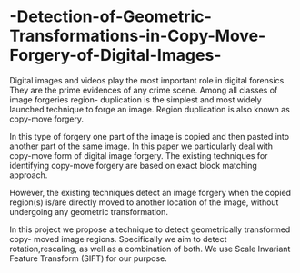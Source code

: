 # -Detection-of-Geometric-Transformations-in-Copy-Move-Forgery-of-Digital-Images-
Digital images and videos play the most important role in digital forensics. They
are the prime evidences of any crime scene. Among all classes of image forgeries region-
duplication is the simplest and most widely launched technique to forge an image. Region
duplication is also known as copy-move forgery.

In this type of forgery one part of the image is copied and then pasted into another
part of the same image. In this paper we particularly deal with copy-move form of digital
image forgery. The existing techniques for identifying copy-move forgery are based on
exact block matching approach.

However, the existing techniques detect an image forgery when the copied
region(s) is/are directly moved to another location of the image, without undergoing any
geometric transformation.

In this project we propose a technique to detect geometrically transformed copy-
moved image regions. Specifically we aim to detect rotation,rescaling, as well as a combination of both. 
We use Scale Invariant Feature Transform (SIFT) for our purpose.
